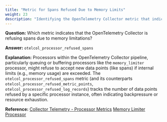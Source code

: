 ```yaml
---
title: "Metric for Spans Refused Due to Memory Limits"
weight: 23
description: "Identifying the OpenTelemetry Collector metric that indicates spans are being refused by a processor due to memory limitations."
---
```


**Question:**
Which metric indicates that the OpenTelemetry Collector is refusing spans due to memory limitations?

**Answer:**
`otelcol_processor_refused_spans`

**Explanation:**
Processors within the OpenTelemetry Collector pipeline, particularly queuing or buffering processors like the `memory_limiter` processor, might refuse to accept new data points (like spans) if internal limits (e.g., memory usage) are exceeded. The `otelcol_processor_refused_spans` metric (and its counterparts `otelcol_processor_refused_metric_points`, `otelcol_processor_refused_log_records`) tracks the number of data points refused by a specific processor instance, often indicating backpressure or resource exhaustion.

**Reference:**
[Collector Telemetry - Processor Metrics](https://opentelemetry.io/docs/collector/monitoring/#processor-metrics)
[Memory Limiter Processor](https://github.com/open-telemetry/opentelemetry-collector/tree/main/processor/memorylimiterprocessor)
